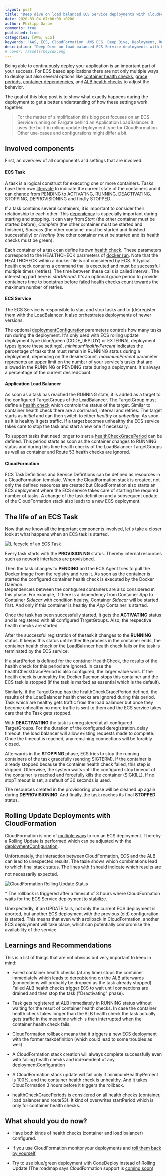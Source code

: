```yaml
---
layout: post
title: "Deep dive on load balanced ECS Service deployments with CloudFormation"
date: 2020-03-04 07:00:00 +0200
author: Philipp Garbe
comments: true
published: true
categories: [AWS, ECS]
keywords: "AWS, ECS, CloudFormation, AWS ECS, Deep Dive, Deployment, Rolling Update, Blue Green"
description: "Deep Dive on load balanced ECS Service deployments with CloudFormation"
# cover: /assets/heycdk.png
---
```


Being able to continuously deploy your application is an important part of your success. For ECS based applications there are not only multiple ways to deploy but also several options like [container health checks](https://docs.aws.amazon.com/AmazonECS/latest/APIReference/API_HealthCheck.html), [grace periods](https://docs.aws.amazon.com/AmazonECS/latest/userguide/service_definition_parameters.html), [container dependencies](https://docs.aws.amazon.com/AmazonECS/latest/APIReference/API_ContainerDependency.html), and [ALB health checks](https://docs.aws.amazon.com/elasticloadbalancing/latest/application/target-group-health-checks.html) to adjust the behavior.

The goal of this blog post is to show what exactly happens during the deployment to get a better understanding of how these settings work together.

> For the matter of simplification this blog post focuses on an ECS Service running on Fargate behind an Application LoadBalancer. It uses the built-in rolling update deployment type for CloudFormation. Other use-cases and configurations might differ a bit.

## Involved components

First, an overview of all components and settings that are involved:

#### ECS Task

A task is a logical construct for executing one or more containers. Tasks have their own [lifecycle](https://docs.aws.amazon.com/AmazonECS/latest/developerguide/task-lifecycle.html) to indicate the current state of the containers and it can change from PENDING to ACTIVATING, RUNNING, DEACTIVATING, STOPPING, DEPROVISIONING and finally STOPPED.

If a task contains several containers, it is important to consider their relationship to each other. This [dependency](https://docs.aws.amazon.com/AmazonECS/latest/userguide/task_definition_parameters.html#container_definition_dependson) is especially important during starting and stopping. It can vary from *Start* (the other container must be started before), *Complete* (the other container must be started and finished), *Success* (the other container must be started and finished successfully) or *Healthy* (the other container must be started and its health checks must be green).

Each container of a task can define its own [health check](https://docs.aws.amazon.com/AmazonECS/latest/APIReference/API_HealthCheck.html). These parameters correspond to the HEALTHCHECK parameters of [docker run](https://docs.docker.com/engine/reference/run/). Note that the HEALTHCHECK within a docker file is not considered by ECS. A typical health check contains a command that is executed and must be successful multiple times (retries). The time between these calls is called interval. The interesting part here is _startPeriod_. It's an optional grace period to provide containers time to bootstrap before failed health checks count towards the maximum number of retries.

#### ECS Service

The ECS Service is responsible to start and stop tasks and to (de)register them with the LoadBalancer. It also orchestrates deployments of newer versions.

The optional [deploymentConfiguration](https://docs.aws.amazon.com/AmazonECS/latest/userguide/service_definition_parameters.html#deploymentConfiguration) parameters controls how many tasks run during the deployment. It's only used with ECS rolling update deployment type (blue/green (CODE_DEPLOY) or EXTERNAL deployment types ignore these settings). *minimumHealthyPercent* indicates the percentage of tasks that must remain in RUNNING status during a deployment, depending on the desiredCount. *maximumPercent* parameter represents an upper limit on the number of your service's tasks that are allowed in the RUNNING or PENDING state during a deployment. It's always a percentage of the current desiredCount.

#### Application Load Balancer

As soon as a task has reached the RUNNING state, it is added as a target to the configured TargetGroups of the LoadBalancer. The TargetGroup must define a [health check](https://docs.aws.amazon.com/elasticloadbalancing/latest/application/target-group-health-checks.html) which controls the status of the target. Similar to container health check there are a command, interval and retries. The target starts as *initial* and can then switch to either *healthy* or *unhealthy*. As soon as it is healthy it gets traffic. If a target becomes unhealthy the ECS service takes care to stop the task and start a new one if necessary.

To support tasks that need longer to start a [healthCheckGracePeriod](https://docs.aws.amazon.com/AmazonECS/latest/userguide/service_definition_parameters.html) can be defined. This period starts as soon as the container changes to RUNNING status and during this time health checks of the LoadBalancer TargetGroups as well as container and Route 53 health checks are ignored.

#### CloudFormation

ECS TaskDefinitions and Service Definitions can be defined as resources in a CloudFormation template. When the CloudFormation stack is created, not only the defined resources are created but CloudFormation also starts an ECS deployment where the ECS service takes care of starting the required number of tasks. A change of the task definition and a subsequent update of the CloudFormation stack also leads to a new ECS deployment.

## The life of an ECS Task

Now that we know all the important components involved, let's take a closer look at what happens when an ECS task is started.

![Lifecycle of an ECS Task](/assets/ecs-task-lifecycle.png)

Every task starts with the __PROVISIONING__ status. Thereby internal resources such as network interfaces are provisioned.

Then the task changes to __PENDING__ and the ECS Agent tries to pull the Docker Image from the registry and runs it. As soon as the container is started the configured container health check is executed by the Docker Daemon.  
Dependencies between the configured containers are also considered in this phase. For example, if there is a dependency from Container *App* to Container *Sidecar* with condition healthy, Container *Sidecar* will be started first. And only if this container is healthy the *App* Container is started.

Once the task has been successfully started, it gets the __ACTIVATING__ status and is registered with all configured TargetGroups. Also, the respective health checks are started.

After the successful registration of the task it changes to the __RUNNING__ status. It keeps this status until either the process in the container ends, the container health check or the LoadBalancer health check fails or the task is terminated by the ECS service.


If a startPeriod is defined for the container HealthCheck, the results of the health check for this period are ignored. In case the healthCheckGracePeriod is also configured, the larger value wins. If the health check is unhealthy the Docker Daemon stops this container and the ECS task is stopped (if the task is marked as essential which is the default).

Similarly, if the TargetGroup has the healthCheckGracePeriod defined, the results of the LoadBalancer health checks are ignored during this period. Task which are healthy gets traffic from the load balancer but once they become unhealthy no more traffic is sent to them and the ECS service takes care that the Task gets stopped.

With __DEACTIVATING__ the task is unregistered at all configured TargetGroups. For the duration of the configured deregistration_delay timeout, the load balancer will allow existing requests made to complete. Once the timeout is reached, any remaining connections will be forcibly closed.

Afterwards in the __STOPPING__ phase, ECS tries to stop the running containers of the task gracefully (sending SIGTERM). If the container is already stopped because the container health check failed, this step is skipped. Otherwise, the system waits until the configured stopTimeout of the container is reached and forcefully kills the container (SIGKILL). If no stopTimeout is set, a default of 30 seconds is used.

The resources created in the provisioning phase will be cleaned up again during __DEPROVISIONING__. And finally, the task reaches its final __STOPPED__ status.

## Rolling Update Deployments with CloudFormation

CloudFormation is one of [multiple ways](https://docs.aws.amazon.com/AmazonECS/latest/developerguide/deployment-types.html) to run an ECS deployment. Thereby a Rolling Update is performed which can be adjusted with the [deploymentConfiguration](https://docs.aws.amazon.com/AmazonECS/latest/userguide/service_definition_parameters.html#deploymentConfiguration).

Unfortunately, the interaction between CloudFormation, ECS and the ALB can lead to unexpected results. The table shows which combinations lead to which final stack status. The lines with ❗ should indicate which results are not necessarily expected.


![CloudFormation Rolling Update Status](/assets/ecs-cloudformation-deployment.png)


\* The rollback is triggered after a timeout of 3 hours where CloudFormation waits for the ECS Service deployment to stabilize.

Unexpectedly, if an UPDATE fails, not only the current ECS deployment is aborted, but another ECS deployment with the previous (old) configuration is started. This means that even with a rollback in CloudFormation, another ECS deployment will take place, which can potentially compromise the availability of the service.

## Learnings and Recommendations

This is a list of things that are not obvious but very important to keep in mind:

* Failed container health checks (at any time) stops the container immediately which leads to deregistering on the ALB afterwards (connections will probably be dropped as the task already stopped). Failed ALB health checks trigger ECS to wait until connections are drained and then stop the task ("Deactivating" phase).

* Task gets registered at ALB immediately in RUNNING status without waiting for the result of  container health checks. In case the container health check takes longer than the ALB health check the task actually gets traffic in the meantime which is then interrupted when the container health check fails.

* CloudFormation rollback means that it triggers a new ECS deployment with the former taskdefinition (which could lead to some troubles as well)

* A CloudFormation stack creation will always complete successfully even with failing health checks and independent of any deploymentConfiguration

* A CloudFormation stack update will fail only if minimumHealthyPercent is 100%, and the container health check is unhealthy. And it takes CloudFormation 3 hours before it triggers the rollback.

* healthCheckGracePeriods is considered on all health checks (container, load balancer and route53). It kind of overwrites startPeriod which is only for container health checks.

## What should you do now?

* Have both kinds of health checks (container and load balancer) configured. 

* If you use CloudFormation monitor your deployments and [roll them back by yourself](https://aws.amazon.com/blogs/compute/automating-rollback-of-failed-amazon-ecs-deployments/)

* Try to use blue/green deployment with CodeDeploy instead of Rolling Update (The roadmap says CloudFormation support is [coming soon](https://github.com/aws/containers-roadmap/issues/130))
